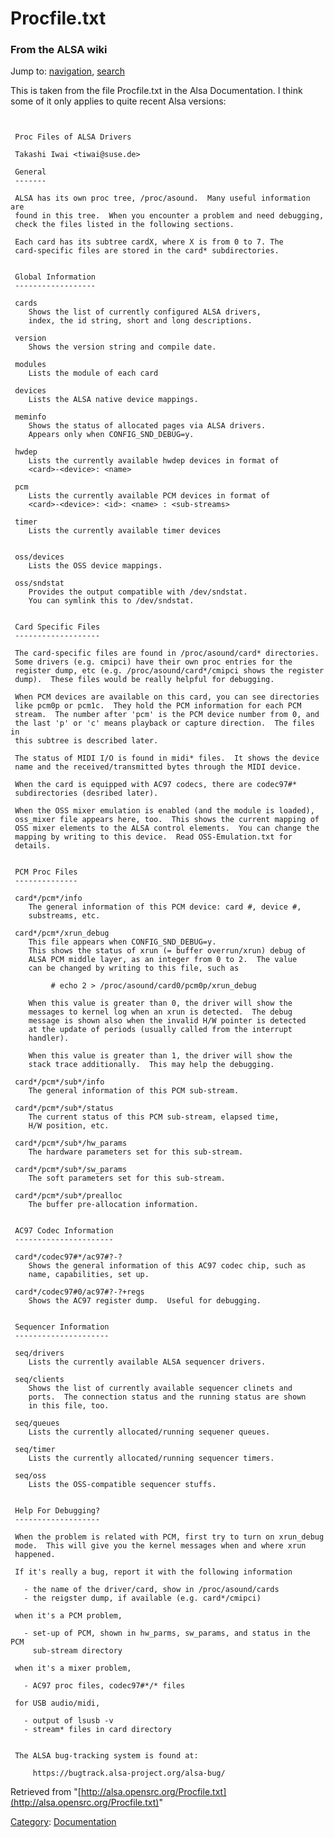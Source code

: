Procfile.txt
============

### From the ALSA wiki

Jump to: [navigation](#mw-head), [search](#p-search)

This is taken from the file Procfile.txt in the Alsa Documentation. I
think some of it only applies to quite recent Alsa versions:

` `

     Proc Files of ALSA Drivers
     
     Takashi Iwai <tiwai@suse.de>
     
     General
     -------
     
     ALSA has its own proc tree, /proc/asound.  Many useful information are
     found in this tree.  When you encounter a problem and need debugging,
     check the files listed in the following sections.
     
     Each card has its subtree cardX, where X is from 0 to 7. The
     card-specific files are stored in the card* subdirectories.
     
     
     Global Information
     ------------------
     
     cards
        Shows the list of currently configured ALSA drivers,
        index, the id string, short and long descriptions.
     
     version
        Shows the version string and compile date.
     
     modules
        Lists the module of each card
     
     devices
        Lists the ALSA native device mappings.
     
     meminfo
        Shows the status of allocated pages via ALSA drivers.
        Appears only when CONFIG_SND_DEBUG=y.
     
     hwdep
        Lists the currently available hwdep devices in format of
        <card>-<device>: <name>
     
     pcm
        Lists the currently available PCM devices in format of
        <card>-<device>: <id>: <name> : <sub-streams>
     
     timer
        Lists the currently available timer devices
     
     
     oss/devices
        Lists the OSS device mappings.
     
     oss/sndstat
        Provides the output compatible with /dev/sndstat.
        You can symlink this to /dev/sndstat.
     
     
     Card Specific Files
     -------------------
     
     The card-specific files are found in /proc/asound/card* directories.
     Some drivers (e.g. cmipci) have their own proc entries for the
     register dump, etc (e.g. /proc/asound/card*/cmipci shows the register
     dump).  These files would be really helpful for debugging.
     
     When PCM devices are available on this card, you can see directories
     like pcm0p or pcm1c.  They hold the PCM information for each PCM
     stream.  The number after 'pcm' is the PCM device number from 0, and
     the last 'p' or 'c' means playback or capture direction.  The files in
     this subtree is described later.
     
     The status of MIDI I/O is found in midi* files.  It shows the device
     name and the received/transmitted bytes through the MIDI device.
     
     When the card is equipped with AC97 codecs, there are codec97#*
     subdirectories (desribed later).
     
     When the OSS mixer emulation is enabled (and the module is loaded),
     oss_mixer file appears here, too.  This shows the current mapping of
     OSS mixer elements to the ALSA control elements.  You can change the
     mapping by writing to this device.  Read OSS-Emulation.txt for
     details.
     
     
     PCM Proc Files
     --------------
     
     card*/pcm*/info
        The general information of this PCM device: card #, device #,
        substreams, etc.
     
     card*/pcm*/xrun_debug
        This file appears when CONFIG_SND_DEBUG=y.
        This shows the status of xrun (= buffer overrun/xrun) debug of
        ALSA PCM middle layer, as an integer from 0 to 2.  The value
        can be changed by writing to this file, such as
     
             # echo 2 > /proc/asound/card0/pcm0p/xrun_debug
     
        When this value is greater than 0, the driver will show the
        messages to kernel log when an xrun is detected.  The debug
        message is shown also when the invalid H/W pointer is detected
        at the update of periods (usually called from the interrupt
        handler).
     
        When this value is greater than 1, the driver will show the
        stack trace additionally.  This may help the debugging.
     
     card*/pcm*/sub*/info
        The general information of this PCM sub-stream.
     
     card*/pcm*/sub*/status
        The current status of this PCM sub-stream, elapsed time,
        H/W position, etc.
     
     card*/pcm*/sub*/hw_params
        The hardware parameters set for this sub-stream.
     
     card*/pcm*/sub*/sw_params
        The soft parameters set for this sub-stream.
     
     card*/pcm*/sub*/prealloc
        The buffer pre-allocation information.
     
     
     AC97 Codec Information
     ----------------------
     
     card*/codec97#*/ac97#?-?
        Shows the general information of this AC97 codec chip, such as
        name, capabilities, set up.
     
     card*/codec97#0/ac97#?-?+regs
        Shows the AC97 register dump.  Useful for debugging.
     
     
     Sequencer Information
     ---------------------
     
     seq/drivers
        Lists the currently available ALSA sequencer drivers.
     
     seq/clients
        Shows the list of currently available sequencer clinets and
        ports.  The connection status and the running status are shown
        in this file, too.
     
     seq/queues
        Lists the currently allocated/running sequener queues.
     
     seq/timer
        Lists the currently allocated/running sequencer timers.
     
     seq/oss
        Lists the OSS-compatible sequencer stuffs.
     
     
     Help For Debugging?
     -------------------
     
     When the problem is related with PCM, first try to turn on xrun_debug
     mode.  This will give you the kernel messages when and where xrun
     happened.
     
     If it's really a bug, report it with the following information
     
       - the name of the driver/card, show in /proc/asound/cards
       - the reigster dump, if available (e.g. card*/cmipci)
     
     when it's a PCM problem,
     
       - set-up of PCM, shown in hw_parms, sw_params, and status in the PCM
         sub-stream directory
     
     when it's a mixer problem,
     
       - AC97 proc files, codec97#*/* files
     
     for USB audio/midi,
     
       - output of lsusb -v
       - stream* files in card directory
     
     
     The ALSA bug-tracking system is found at:
     
         https://bugtrack.alsa-project.org/alsa-bug/
     

Retrieved from
"[http://alsa.opensrc.org/Procfile.txt](http://alsa.opensrc.org/Procfile.txt)"

[Category](/Special:Categories "Special:Categories"):
[Documentation](/Category:Documentation "Category:Documentation")

